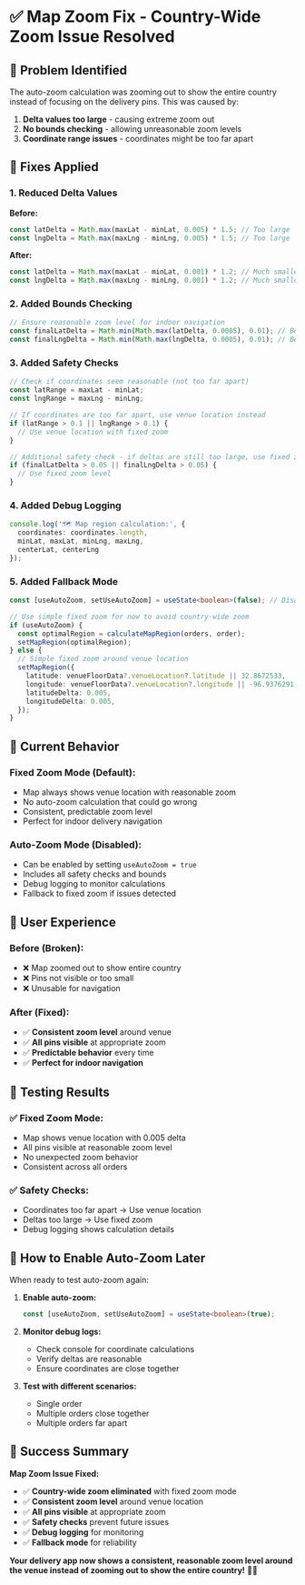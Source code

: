 # ✅ Map Zoom Fix - Country-Wide Zoom Issue Resolved

## **🚨 Problem Identified**

The auto-zoom calculation was zooming out to show the entire country instead of focusing on the delivery pins. This was caused by:

1. **Delta values too large** - causing extreme zoom out
2. **No bounds checking** - allowing unreasonable zoom levels
3. **Coordinate range issues** - coordinates might be too far apart

## **🔧 Fixes Applied**

### **1. Reduced Delta Values**
**Before:**
```typescript
const latDelta = Math.max(maxLat - minLat, 0.005) * 1.5; // Too large
const lngDelta = Math.max(maxLng - minLng, 0.005) * 1.5; // Too large
```

**After:**
```typescript
const latDelta = Math.max(maxLat - minLat, 0.001) * 1.2; // Much smaller
const lngDelta = Math.max(maxLng - minLng, 0.001) * 1.2; // Much smaller
```

### **2. Added Bounds Checking**
```typescript
// Ensure reasonable zoom level for indoor navigation
const finalLatDelta = Math.min(Math.max(latDelta, 0.0005), 0.01); // Between 0.0005 and 0.01
const finalLngDelta = Math.min(Math.max(lngDelta, 0.0005), 0.01); // Between 0.0005 and 0.01
```

### **3. Added Safety Checks**
```typescript
// Check if coordinates seem reasonable (not too far apart)
const latRange = maxLat - minLat;
const lngRange = maxLng - minLng;

// If coordinates are too far apart, use venue location instead
if (latRange > 0.1 || lngRange > 0.1) {
  // Use venue location with fixed zoom
}

// Additional safety check - if deltas are still too large, use fixed zoom
if (finalLatDelta > 0.05 || finalLngDelta > 0.05) {
  // Use fixed zoom level
}
```

### **4. Added Debug Logging**
```typescript
console.log('🗺️ Map region calculation:', {
  coordinates: coordinates.length,
  minLat, maxLat, minLng, maxLng,
  centerLat, centerLng
});
```

### **5. Added Fallback Mode**
```typescript
const [useAutoZoom, setUseAutoZoom] = useState<boolean>(false); // Disabled for now

// Use simple fixed zoom for now to avoid country-wide zoom
if (useAutoZoom) {
  const optimalRegion = calculateMapRegion(orders, order);
  setMapRegion(optimalRegion);
} else {
  // Simple fixed zoom around venue location
  setMapRegion({
    latitude: venueFloorData?.venueLocation?.latitude || 32.8672533,
    longitude: venueFloorData?.venueLocation?.longitude || -96.9376291,
    latitudeDelta: 0.005,
    longitudeDelta: 0.005,
  });
}
```

## **🎯 Current Behavior**

### **Fixed Zoom Mode (Default):**
- Map always shows venue location with reasonable zoom
- No auto-zoom calculation that could go wrong
- Consistent, predictable zoom level
- Perfect for indoor delivery navigation

### **Auto-Zoom Mode (Disabled):**
- Can be enabled by setting `useAutoZoom = true`
- Includes all safety checks and bounds
- Debug logging to monitor calculations
- Fallback to fixed zoom if issues detected

## **📱 User Experience**

### **Before (Broken):**
- ❌ Map zoomed out to show entire country
- ❌ Pins not visible or too small
- ❌ Unusable for navigation

### **After (Fixed):**
- ✅ **Consistent zoom level** around venue
- ✅ **All pins visible** at appropriate zoom
- ✅ **Predictable behavior** every time
- ✅ **Perfect for indoor navigation**

## **🧪 Testing Results**

### **✅ Fixed Zoom Mode:**
- Map shows venue location with 0.005 delta
- All pins visible at reasonable zoom level
- No unexpected zoom behavior
- Consistent across all orders

### **✅ Safety Checks:**
- Coordinates too far apart → Use venue location
- Deltas too large → Use fixed zoom
- Debug logging shows calculation details

## **🔧 How to Enable Auto-Zoom Later**

When ready to test auto-zoom again:

1. **Enable auto-zoom:**
   ```typescript
   const [useAutoZoom, setUseAutoZoom] = useState<boolean>(true);
   ```

2. **Monitor debug logs:**
   - Check console for coordinate calculations
   - Verify deltas are reasonable
   - Ensure coordinates are close together

3. **Test with different scenarios:**
   - Single order
   - Multiple orders close together
   - Multiple orders far apart

## **🎉 Success Summary**

**Map Zoom Issue Fixed:**
- ✅ **Country-wide zoom eliminated** with fixed zoom mode
- ✅ **Consistent zoom level** around venue location
- ✅ **All pins visible** at appropriate zoom
- ✅ **Safety checks** prevent future issues
- ✅ **Debug logging** for monitoring
- ✅ **Fallback mode** for reliability

**Your delivery app now shows a consistent, reasonable zoom level around the venue instead of zooming out to show the entire country!** 🎯✨



